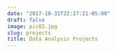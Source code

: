 ```yaml
---
date: "2017-10-31T22:27:21-05:00"
draft: false
image: pic02.jpg
slug: projects
title: Data Analysis Projects
---
```

